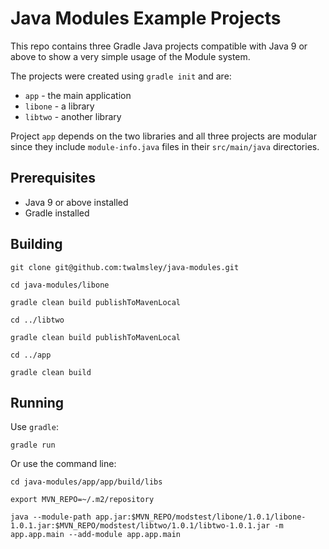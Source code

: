 # Java Modules Example Projects

This repo contains three Gradle Java projects compatible with Java 9 or above to show a very simple usage of the Module system.

The projects were created using `gradle init` and are:

- `app` - the main application
- `libone` - a library
- `libtwo` - another library

Project `app` depends on the two libraries and all three projects are modular since they include `module-info.java` files in their `src/main/java` directories.

## Prerequisites

- Java 9 or above installed
- Gradle installed

## Building

```shell
git clone git@github.com:twalmsley/java-modules.git

cd java-modules/libone

gradle clean build publishToMavenLocal

cd ../libtwo

gradle clean build publishToMavenLocal

cd ../app

gradle clean build
```

## Running

Use `gradle`:
```shell
gradle run
```

Or use the command line:
```shell
cd java-modules/app/app/build/libs

export MVN_REPO=~/.m2/repository

java --module-path app.jar:$MVN_REPO/modstest/libone/1.0.1/libone-1.0.1.jar:$MVN_REPO/modstest/libtwo/1.0.1/libtwo-1.0.1.jar -m app.app.main --add-module app.app.main
```
